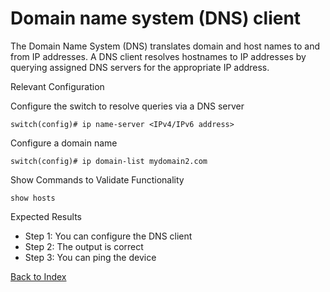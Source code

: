 # Domain name system (DNS) client

The Domain Name System (DNS) translates domain and host names to and from IP addresses. A DNS client resolves hostnames to IP addresses by querying assigned DNS servers for the appropriate IP address.

Relevant Configuration

Configure the switch to resolve queries via a DNS server

```
switch(config)# ip name-server <IPv4/IPv6 address>
```

Configure a domain name

```
switch(config)# ip domain-list mydomain2.com
```

Show Commands to Validate Functionality

```
show hosts
```

Expected Results

* Step 1: You can configure the DNS client
* Step 2: The output is correct
* Step 3: You can ping the device

[Back to Index](../README.md)
